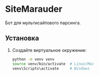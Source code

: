 # SiteMarauder  
Бот для мультисайтового парсинга.  

## Установка  
1. Создайте виртуальное окружение:  
   ```bash  
   python -m venv venv  
   source venv/bin/activate  # Linux/Mac  
   venv\Scripts\activate     # Windows  